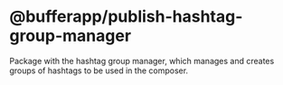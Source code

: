 # @bufferapp/publish-hashtag-group-manager

Package with the hashtag group manager, which manages and creates groups of hashtags to be used in the composer.